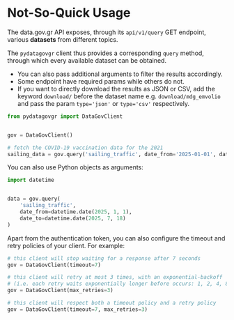 # Not-So-Quick Usage

The data.gov.gr API exposes, through its `api/v1/query` GET endpoint, various **datasets** from different topics.

The `pydatagovgr` client thus provides a corresponding `query` method, through which every available dataset can be obtained. 

- You can also pass additional arguments to filter the results accordingly.
- Some endpoint have required params while others do not.
- If you want to directly download the results as JSON or CSV, add the keyword `download/` before the dataset name e.g. `download/mdg_emvolio` and pass the param `type='json'` or `type='csv'` respectively. 

```python
from pydatagovgr import DataGovClient


gov = DataGovClient()

# fetch the COVID-19 vaccination data for the 2021
sailing_data = gov.query('sailing_traffic', date_from='2025-01-01', date_to='2025-07-18')
```
You can also use Python objects as arguments:

```python
import datetime


data = gov.query(
    'sailing_traffic', 
    date_from=datetime.date(2025, 1, 1),
    date_to=datetime.date(2025, 7, 18)
)
```

Apart from the authentication token, you can also configure the timeout and retry policies of your client. For example: 

```python
# this client will stop waiting for a response after 7 seconds 
gov = DataGovClient(timeout=7)

# this client will retry at most 3 times, with an exponential-backoff
# (i.e. each retry waits exponentially longer before occurs: 1, 2, 4, 8, ...sec)
gov = DataGovClient(max_retries=3)

# this client will respect both a timeout policy and a retry policy
gov = DataGovClient(timeout=7, max_retries=3)
```